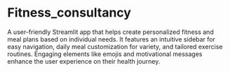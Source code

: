 # Fitness_consultancy
A user-friendly Streamlit app that helps create personalized fitness and meal plans based on individual needs. It features an intuitive sidebar for easy navigation, daily meal customization for variety, and tailored exercise routines. Engaging elements like emojis and motivational messages enhance the user experience on their health journey.

